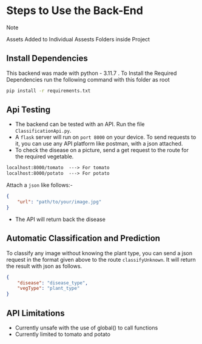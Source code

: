 # Steps to Use the Back-End

> [!NOTE]  
> Assets Added to Individual Assests Folders inside Project


## Install Dependencies
This backend was made with python - 3.11.7 . To Install the Required Dependencies run the following command with this folder as root
```bash
pip install -r requirements.txt
```

## Api Testing
- The backend can be tested with an API. Run the file `ClassificationApi.py`. <br>
- A `flask` server will run on `port 8000` on your device. To send requests to it, you can use any API platform like postman, with a json attached. <br>
- To check the disease on a picture, send a get request to the route for the required vegetable.

```txt
localhost:8000/tomato  ---> For tomato
localhost:8000/potato  ---> For potato
```
Attach a `json` like follows:-

```json
{
    "url": "path/to/your/image.jpg"
}
```

- The API will return back the disease

## Automatic Classification and Prediction
To classify any image without knowing the plant type, you can send a json request in the format given above to the route `classifyUnknown`. It will return the result with json as follows.

```json
{
    "disease": "disease_type",
    "vegType": "plant_type"
}
```

## API Limitations
- Currently unsafe with the use of global() to call functions
- Currently limited to tomato and potato

 
